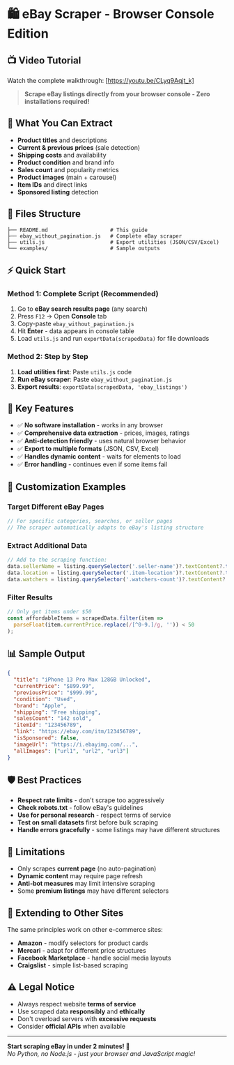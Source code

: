 # 🛍️ eBay Scraper - Browser Console Edition

## 📺 Video Tutorial
Watch the complete walkthrough: [https://youtu.be/CLyq9Aqjt_k]

> **Scrape eBay listings directly from your browser console - Zero installations required!**

## 🚀 What You Can Extract
- **Product titles** and descriptions
- **Current & previous prices** (sale detection)
- **Shipping costs** and availability
- **Product condition** and brand info
- **Sales count** and popularity metrics
- **Product images** (main + carousel)
- **Item IDs** and direct links
- **Sponsored listing** detection

## 📁 Files Structure
```
├── README.md                    # This guide
├── ebay_without_pagination.js   # Complete eBay scraper
├── utils.js                     # Export utilities (JSON/CSV/Excel)
└── examples/                    # Sample outputs
```

## ⚡ Quick Start

### Method 1: Complete Script (Recommended)
1. Go to **eBay search results page** (any search)
2. Press `F12` → Open **Console** tab  
3. Copy-paste `ebay_without_pagination.js`
4. Hit **Enter** - data appears in console table
5. Load `utils.js` and run `exportData(scrapedData)` for file downloads

### Method 2: Step by Step
1. **Load utilities first**: Paste `utils.js` code
2. **Run eBay scraper**: Paste `ebay_without_pagination.js`
3. **Export results**: `exportData(scrapedData, 'ebay_listings')`

## 🎯 Key Features
- ✅ **No software installation** - works in any browser
- ✅ **Comprehensive data extraction** - prices, images, ratings
- ✅ **Anti-detection friendly** - uses natural browser behavior
- ✅ **Export to multiple formats** (JSON, CSV, Excel)
- ✅ **Handles dynamic content** - waits for elements to load
- ✅ **Error handling** - continues even if some items fail

## 🔧 Customization Examples

### Target Different eBay Pages
```javascript
// For specific categories, searches, or seller pages
// The scraper automatically adapts to eBay's listing structure
```

### Extract Additional Data
```javascript
// Add to the scraping function:
data.sellerName = listing.querySelector('.seller-name')?.textContent?.trim();
data.location = listing.querySelector('.item-location')?.textContent?.trim();
data.watchers = listing.querySelector('.watchers-count')?.textContent?.trim();
```

### Filter Results
```javascript
// Only get items under $50
const affordableItems = scrapedData.filter(item => 
  parseFloat(item.currentPrice.replace(/[^0-9.]/g, '')) < 50
);
```

## 📊 Sample Output
```json
{
  "title": "iPhone 13 Pro Max 128GB Unlocked",
  "currentPrice": "$899.99",
  "previousPrice": "$999.99", 
  "condition": "Used",
  "brand": "Apple",
  "shipping": "Free shipping",
  "salesCount": "142 sold",
  "itemId": "123456789",
  "link": "https://ebay.com/itm/123456789",
  "isSponsored": false,
  "imageUrl": "https://i.ebayimg.com/...",
  "allImages": ["url1", "url2", "url3"]
}
```

## 🛡️ Best Practices
- **Respect rate limits** - don't scrape too aggressively
- **Check robots.txt** - follow eBay's guidelines
- **Use for personal research** - respect terms of service
- **Test on small datasets** first before bulk scraping
- **Handle errors gracefully** - some listings may have different structures

## 🚫 Limitations
- Only scrapes **current page** (no auto-pagination)
- **Dynamic content** may require page refresh
- **Anti-bot measures** may limit intensive scraping
- Some **premium listings** may have different selectors

## 🔗 Extending to Other Sites
The same principles work on other e-commerce sites:
- **Amazon** - modify selectors for product cards
- **Mercari** - adapt for different price structures  
- **Facebook Marketplace** - handle social media layouts
- **Craigslist** - simple list-based scraping

## ⚠️ Legal Notice
- Always respect website **terms of service**
- Use scraped data **responsibly** and **ethically**
- Don't overload servers with **excessive requests**
- Consider **official APIs** when available



---

**Start scraping eBay in under 2 minutes! 🎉**  
*No Python, no Node.js - just your browser and JavaScript magic!*
